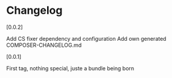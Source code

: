 # Changelog

[0.0.2]

Add CS fixer dependency and configuration
Add own generated COMPOSER-CHANGELOG.md

[0.0.1]

First tag, nothing special, juste a bundle being born